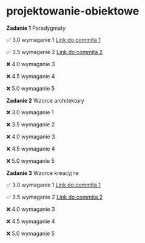 # projektowanie-obiektowe

**Zadanie 1** Paradygmaty

:white_check_mark: 3.0 wymaganie 1 [Link do commita 1](https://github.com/bananky/projektowanie-obiektowe/commit/9d64cdfc3accc69c1553fcd84aa0fe33da72264b)

:white_check_mark: 3.5 wymaganie 2 [Link do commita 2](https://github.com/bananky/projektowanie-obiektowe/commit/b0ab673437e6955a9d1a4d509e652152147b94ad)

:x: 4.0 wymaganie 3 

:x: 4.5 wymaganie 4 

:x: 5.0 wymaganie 5 

**Zadanie 2** Wzorce architektury

:x: 3.0 wymaganie 1 

:x: 3.5 wymaganie 2 

:x: 4.0 wymaganie 3

:x: 4.5 wymaganie 4

:x: 5.0 wymaganie 5

**Zadanie 3** Wzorce kreacyjne

:white_check_mark: 3.0 wymaganie 1 [Link do commita 1](https://github.com/bananky/projektowanie-obiektowe/commit/6285af73852605972e638e81f57bfcf0ae29f421)

:white_check_mark: 3.5 wymaganie 2 [Link do commita 2](https://github.com/bananky/projektowanie-obiektowe/commit/f1fa10c63a614a72538a11b68a2cbf9d5b3887a9)

:x: 4.0 wymaganie 3

:x: 4.5 wymaganie 4

:x: 5.0 wymaganie 5
